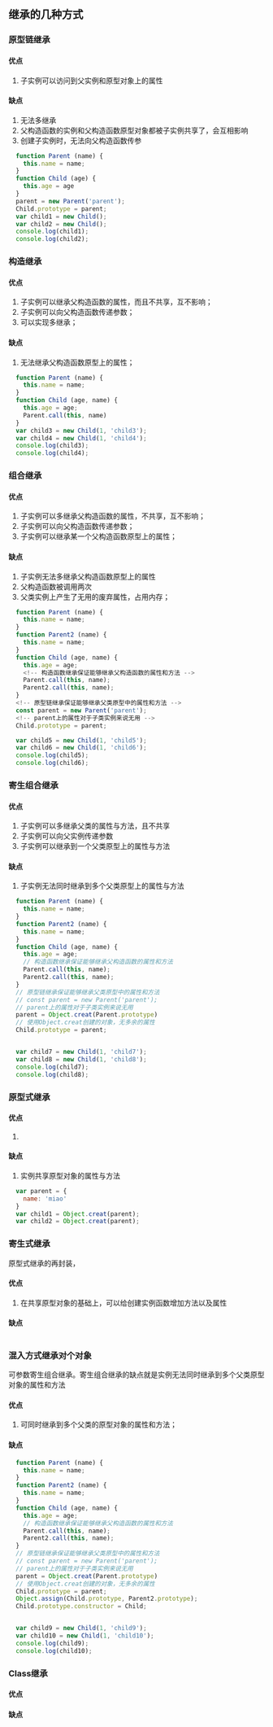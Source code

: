 <!--
 * @Author: qianqian.zhao
 * @Date: 2020-03-24 09:47:27
 * @LastEditors: qianqian.zhao
 * @LastEditTime: 2020-03-24 20:15:35
 * @Description: 继承
 -->
## 继承的几种方式

### 原型链继承

#### 优点
  1. 子实例可以访问到父实例和原型对象上的属性 
#### 缺点
  1. 无法多继承
  2. 父构造函数的实例和父构造函数原型对象都被子实例共享了，会互相影响
  3. 创建子实例时，无法向父构造函数传参

  ``` javascript
    function Parent (name) {
      this.name = name;
    }
    function Child (age) {
      this.age = age
    }
    parent = new Parent('parent');
    Child.prototype = parent;
    var child1 = new Child();
    var child2 = new Child();
    console.log(child1);
    console.log(child2);
  ```

  
### 构造继承
  #### 优点
  1. 子实例可以继承父构造函数的属性，而且不共享，互不影响；
  2. 子实例可以向父构造函数传递参数；
  3. 可以实现多继承；
  #### 缺点
  1. 无法继承父构造函数原型上的属性；
  ``` javascript
    function Parent (name) {
      this.name = name;
    }
    function Child (age, name) {
      this.age = age;
      Parent.call(this, name)
    }
    var child3 = new Child(1, 'child3');
    var child4 = new Child(1, 'child4');
    console.log(child3);
    console.log(child4);
  ```

### 组合继承
  #### 优点
  1. 子实例可以多继承父构造函数的属性，不共享，互不影响；
  2. 子实例可以向父构造函数传递参数；
  3. 子实例可以继承某一个父构造函数原型上的属性；
  #### 缺点
  1. 子实例无法多继承父构造函数原型上的属性
  2. 父构造函数被调用两次
  3. 父类实例上产生了无用的废弃属性，占用内存；


  ```javascript
    function Parent (name) {
      this.name = name;
    }
    function Parent2 (name) {
      this.name = name;
    }
    function Child (age, name) {
      this.age = age;
      <!-- 构造函数继承保证能够继承父构造函数的属性和方法 -->
      Parent.call(this, name);
      Parent2.call(this, name);
    }
    <!-- 原型链继承保证能够继承父类原型中的属性和方法 -->
    const parent = new Parent('parent');
    <!-- parent上的属性对于子类实例来说无用 -->
    Child.prototype = parent;

    var child5 = new Child(1, 'child5');
    var child6 = new Child(1, 'child6');
    console.log(child5);
    console.log(child6);
  ```
  


### 寄生组合继承
  #### 优点
  1. 子实例可以多继承父类的属性与方法，且不共享
  2. 子实例可以向父实例传递参数
  3. 子实例可以继承到一个父类原型上的属性与方法
  #### 缺点
  1. 子实例无法同时继承到多个父类原型上的属性与方法

  ```javascript
    function Parent (name) {
      this.name = name;
    }
    function Parent2 (name) {
      this.name = name;
    }
    function Child (age, name) {
      this.age = age;
      // 构造函数继承保证能够继承父构造函数的属性和方法
      Parent.call(this, name);
      Parent2.call(this, name);
    }
    // 原型链继承保证能够继承父类原型中的属性和方法
    // const parent = new Parent('parent');
    // parent上的属性对于子类实例来说无用
    parent = Object.creat(Parent.prototype)
    // 使用Object.creat创建的对象，无多余的属性
    Child.prototype = parent;


    var child7 = new Child(1, 'child7');
    var child8 = new Child(1, 'child8');
    console.log(child7);
    console.log(child8);
  ```


### 原型式继承
  #### 优点
  1. 
  #### 缺点
  1. 实例共享原型对象的属性与方法
  ```javascript
    var parent = {
      name: 'miao'
    }
    var child1 = Object.creat(parent);
    var child2 = Object.creat(parent);
  ```

### 寄生式继承
  原型式继承的再封装，
  #### 优点
  1. 在共享原型对象的基础上，可以给创建实例函数增加方法以及属性
  #### 缺点
  ```javascript
  ```

### 混入方式继承对个对象
  可参数寄生组合继承。寄生组合继承的缺点就是实例无法同时继承到多个父类原型对象的属性和方法
  #### 优点
  1. 可同时继承到多个父类的原型对象的属性和方法；
  #### 缺点
  ```javascript
    function Parent (name) {
      this.name = name;
    }
    function Parent2 (name) {
      this.name = name;
    }
    function Child (age, name) {
      this.age = age;
      // 构造函数继承保证能够继承父构造函数的属性和方法
      Parent.call(this, name);
      Parent2.call(this, name);
    }
    // 原型链继承保证能够继承父类原型中的属性和方法
    // const parent = new Parent('parent');
    // parent上的属性对于子类实例来说无用
    parent = Object.creat(Parent.prototype)
    // 使用Object.creat创建的对象，无多余的属性
    Child.prototype = parent;
    Object.assign(Child.prototype, Parent2.prototype);
    Child.prototype.constructor = Child;


    var child9 = new Child(1, 'child9');
    var child10 = new Child(1, 'child10');
    console.log(child9);
    console.log(child10);
  ```


### Class继承
  #### 优点
  #### 缺点


